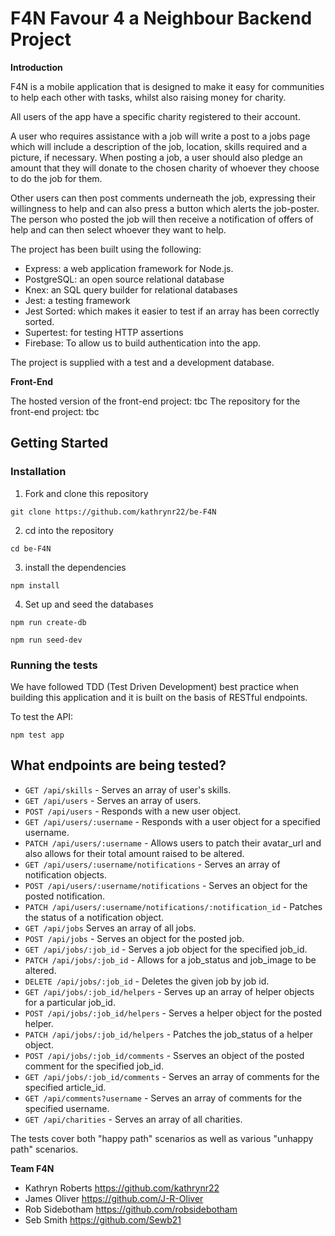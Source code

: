 # F4N Favour 4 a Neighbour Backend Project

**Introduction**

F4N is a mobile application that is designed to make it easy for communities to help each other with tasks, whilst also raising money for charity.

All users of the app have a specific charity registered to their account.

A user who requires assistance with a job will write a post to a jobs page which will include a description of the job, location, skills required and a picture, if necessary. When posting a job, a user should also pledge an amount that they will donate to the chosen charity of whoever they choose to do the job for them.

Other users can then post comments underneath the job, expressing their willingness to help and can also press a button which alerts the job-poster. The person who posted the job will then receive a notification of offers of help and can then select whoever they want to help.

The project has been built using the following:

- Express: a web application framework for Node.js.
- PostgreSQL: an open source relational database
- Knex: an SQL query builder for relational databases
- Jest: a testing framework
- Jest Sorted: which makes it easier to test if an array has been correctly sorted.
- Supertest: for testing HTTP assertions
- Firebase: To allow us to build authentication into the app.

The project is supplied with a test and a development database.

**Front-End**

The hosted version of the front-end project: tbc
The repository for the front-end project: tbc

## Getting Started

### **Installation**

1. Fork and clone this repository

`git clone https://github.com/kathrynr22/be-F4N`

2. cd into the repository

`cd be-F4N`

3. install the dependencies

`npm install`

4. Set up and seed the databases

`npm run create-db`

`npm run seed-dev`

### Running the tests

We have followed TDD (Test Driven Development) best practice when building this application and it is built on the basis of RESTful endpoints.

To test the API:

`npm test app`

## What endpoints are being tested?

- `GET /api/skills` - Serves an array of user's skills.
- `GET /api/users` - Serves an array of users.
- `POST /api/users` - Responds with a new user object.
- `GET /api/users/:username` - Responds with a user object for a specified username.
- `PATCH /api/users/:username` - Allows users to patch their avatar_url and also allows for their total amount raised to be altered.
- `GET /api/users/:username/notifications` - Serves an array of notification objects.
- `POST /api/users/:username/notifications` - Serves an object for the posted notification.
- `PATCH /api/users/:username/notifications/:notification_id` - Patches the status of a notification object.
- `GET /api/jobs` Serves an array of all jobs.
- `POST /api/jobs` - Serves an object for the posted job.
- `GET /api/jobs/:job_id` - Serves a job object for the specified job_id.
- `PATCH /api/jobs/:job_id` - Allows for a job_status and job_image to be altered.
- `DELETE /api/jobs/:job_id` - Deletes the given job by job id.
- `GET /api/jobs/:job_id/helpers` - Serves up an array of helper objects for a particular job_id.
- `POST /api/jobs/:job_id/helpers` - Serves a helper object for the posted helper.
- `PATCH /api/jobs/:job_id/helpers` - Patches the job_status of a helper object.
- `POST /api/jobs/:job_id/comments` - Sserves an object of the posted comment for the specified job_id.
- `GET /api/jobs/:job_id/comments` - Serves an array of comments for the specified article_id.
- `GET /api/comments?username` - Serves an array of comments for the specified username.
- `GET /api/charities` - Serves an array of all charities.

The tests cover both "happy path" scenarios as well as various "unhappy path" scenarios.

**Team F4N**

- Kathryn Roberts https://github.com/kathrynr22
- James Oliver https://github.com/J-R-Oliver
- Rob Sidebotham https://github.com/robsidebotham
- Seb Smith https://github.com/Sewb21
